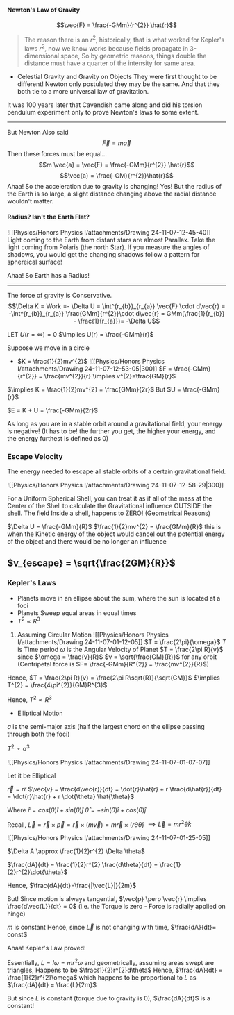 #### Newton's Law of Gravity 
$$\vec{F} = \frac{-GMm}{r^{2}} \hat{r}$$
>The reason there is an $r^{2}$, historically, that is what worked for Kepler's laws
>$r^{2}$, now we know works because fields propagate in 3-dimensional space, So by geometric reasons, things double the distance must have a quarter of the intensity for same area.

- Celestial Gravity and Gravity on Objects 
They were first thought to be different! Newton only postulated they may be the same. And that they both tie to a more universal law of gravitation.

It was 100 years later that Cavendish came along and did his torsion pendulum experiment only to prove Newton's laws to some extent.

---
But Newton Also said $$\vec{F} = m \vec{a}$$
Then these forces must be equal...
$$m \vec{a} = \vec{F} = \frac{-GMm}{r^{2}} \hat{r}$$
$$\vec{a} = \frac{-GM}{r^{2}}\hat{r}$$
Ahaa! So the acceleration due to gravity is changing!
Yes! But the radius of the Earth is so large, a slight distance changing above the radial distance wouldn't matter.

#### Radius? Isn't the Earth Flat?
![[Physics/Honors Physics I/attachments/Drawing 24-11-07-12-45-40]]
Light coming to the Earth from distant stars are almost Parallax.
Take the light coming from Polaris (the north Star).
If you measure the angles of shadows, you would get the changing shadows follow a pattern for sphereical surface!

Ahaa! So Earth has a Radius!

---
The force of gravity is Conservative.
$$\Delta K = Work =- \Delta U = \int^{r_{b}}_{r_{a}} \vec{F} \cdot d\vec{r} = -\int^{r_{b}}_{r_{a}} \frac{GMm}{r^{2}}\cdot d\vec{r} = GMm(\frac{1}{r_{b}} - \frac{1}{r_{a}})= -\Delta U$$

LET $U(r=\infty) = 0$
$\implies U(r) = \frac{-GMm}{r}$

Suppose we move in a circle
- $K = \frac{1}{2}mv^{2}$
![[Physics/Honors Physics I/attachments/Drawing 24-11-07-12-53-05|300]]
$F = \frac{-GMm}{r^{2}} = \frac{mv^{2}}{r} \implies v^{2}=\frac{GM}{r}$

$\implies K = \frac{1}{2}mv^{2} = \frac{GMm}{2r}$
But $U = \frac{-GMm}{r}$

$E = K + U = \frac{-GMm}{2r}$

As long as you are in a stable orbit around a gravitational field, your energy is negative! (It has to be! the further you get, the higher your energy, and the energy furthest is defined as 0)

### Escape Velocity 
The energy needed to escape all stable orbits of a certain gravitational field.

![[Physics/Honors Physics I/attachments/Drawing 24-11-07-12-58-29|300]]

For a Uniform Spherical Shell, you can treat it as if all of the mass at the Center of the Shell to calculate the Gravitational influence OUTSIDE the shell.
The field Inside a shell, happens to ZERO! (Geometrical Reasons)

$\Delta U = \frac{-GMm}{R}$
$\frac{1}{2}mv^{2} = \frac{GMm}{R}$ this is when the Kinetic energy of the object would cancel out the potential energy of the object and there would be no longer an influence 

$v_{escape} = \sqrt{\frac{2GM}{R}}$
---
### Kepler's Laws 
- Planets move in an ellipse about the sum, where the sun is located at a foci
- Planets Sweep equal areas in equal times 
- $T^{2} \propto R^{3}$

1. Assuming Circular Motion 
![[Physics/Honors Physics I/attachments/Drawing 24-11-07-01-12-05]]
$T = \frac{2\pi}{\omega}$
$T$ is Time period 
$\omega$ is the Angular Velocity of Planet 
$T = \frac{2\pi R}{v}$ since $\omega = \frac{v}{R}$
$v = \sqrt{\frac{GM}{R}}$ for any orbit (Centripetal force is $F= \frac{-GMm}{R^{2}} = \frac{mv^{2}}{R}$)

Hence, $T = \frac{2\pi R}{v} = \frac{2\pi R\sqrt{R}}{\sqrt{GM}}$
$\implies T^{2} = \frac{4\pi^{2}}{GM}R^{3}$

Hence, $T^{2} \propto R^{3}$

- Elliptical Motion

$a$ is the semi-major axis (half the largest chord on the ellipse passing through both the foci)

$T^{2} \propto a^{3}$


![[Physics/Honors Physics I/attachments/Drawing 24-11-07-01-07-07]]

Let it be Elliptical

$\vec{r} = r \hat{r}$
$\vec{v} = \frac{d\vec{r}}{dt} = \dot{r}\hat{r} + r \frac{d\hat{r}}{dt} = \dot{r}\hat{r} + r \dot{\theta} \hat{\theta}$

Where 
$\hat{r} = cos(\theta)\hat{i} + sin(\theta)\hat{j}$
$\hat{\theta} = -sin(\theta)\hat{i} + cos(\theta)\hat{j}$

Recall, $\vec{L} = \vec{r} \times \vec{p} = \vec{r} \times (m \vec{v}) = m \vec{r} \times (r \dot{\theta} \hat{\theta})$
$\implies \vec{L} = mr^{2}\dot{\theta}\hat{k}$

![[Physics/Honors Physics I/attachments/Drawing 24-11-07-01-25-05]]

$\Delta A \approx \frac{1}{2}r^{2} \Delta \theta$

$\frac{dA}{dt} = \frac{1}{2}r^{2} \frac{d\theta}{dt} = \frac{1}{2}r^{2}\dot{\theta}$

Hence, $\frac{dA}{dt}=\frac{|\vec{L}|}{2m}$

But! Since motion is always tangential, $\vec{p} \perp \vec{r} \implies \frac{d\vec{L}}{dt} = 0$
(i.e. the Torque is zero - Force is radially applied on hinge)

$m$ is constant
Hence, since $\vec{L}$ is not changing with time, $\frac{dA}{dt}= const$

Ahaa! Kepler's Law proved!


Essentially, $L = I \omega = mr^{2} \omega$
and geometrically, assuming areas swept are triangles,
Happens to be $\frac{1}{2}r^{2}d\theta$
Hence, $\frac{dA}{dt} = \frac{1}{2}r^{2}\omega$
which happens to be proportional to $L$
as $\frac{dA}{dt} = \frac{L}{2m}$

But since $L$ is constant (torque due to gravity is $0$), $\frac{dA}{dt}$ is a constant!
